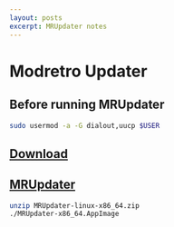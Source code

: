 ```yaml
---
layout: posts
excerpt: MRUpdater notes 
---
```


# Modretro Updater

## Before running MRUpdater

```sh
sudo usermod -a -G dialout,uucp $USER
```

## [Download](https://modretro.com/pages/downloads)

## [MRUpdater](https://s3.us-east-1.amazonaws.com/updates.modretro.com/apps/MRUpdater-linux-x86_64.zip)

```sh
unzip MRUpdater-linux-x86_64.zip
./MRUpdater-x86_64.AppImage
```
